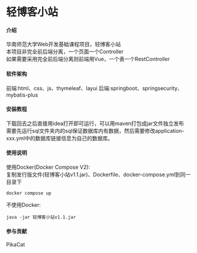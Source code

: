 # 轻博客小站

#### 介绍

华南师范大学Web开发基础课程项目，轻博客小站\
本项目非完全前后端分离，一个页面一个Controller\
如果需要采用完全前后端分离则前端用Vue，一个表一个RestController

#### 软件架构

前端:html、css、js、thymeleaf、layui 后端:springboot、springsecurity、mybatis-plus

#### 安装教程

下载回去之后直接用idea打开即可运行，可以用maven打包成jar文件独立发布\
需要先运行sql文件夹内的sql保证数据库内有数据，然后需要修改application-xxx.yml中的数据库链接信息为自己的数据库。

#### 使用说明

使用Docker(Docker Compose V2):\
复制发行版文件(轻博客小站v1.1.jar)、Dockerfile、docker-compose.yml到同一目录下

```shell
docker compose up
```


不使用Docker:
```shell
java -jar 轻博客小站v1.1.jar
```

#### 参与贡献

PikaCat